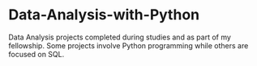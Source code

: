 # Data-Analysis-with-Python

Data Analysis projects completed during studies and as part of my fellowship. 
Some projects involve Python programming while others are focused on SQL. 
